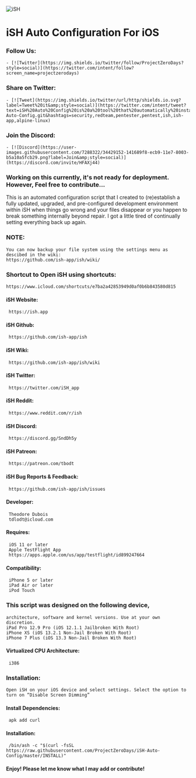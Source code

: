 ![iSH](https://ish.app/assets/icon.png "iSH")

# iSH Auto Configuration For iOS

### Follow Us:
    - [![Twitter](https://img.shields.io/twitter/follow/ProjectZeroDays?style=social)](https://twitter.com/intent/follow?screen_name=projectzerodays)

### Share on Twitter:
    - [![Tweet](https://img.shields.io/twitter/url/http/shields.io.svg?label=Tweet%20it&amp;style=social)](https://twitter.com/intent/tweet?text=iSH%20Auto%20Config%20is%20a%20tool%20that%20automatically%20installs%20a%20variety%20of%20packages%20and%20package%20managers%20for%20development%20and%20pentesting%20@projectzerodays%20https://github.com/projectzerodays/iSH-Auto-Config.git&hashtags=security,redteam,pentester,pentest,ish,ish-app,alpine-linux)

### Join the Discord:
    - [![Discord](https://user-images.githubusercontent.com/7288322/34429152-141689f8-ecb9-11e7-8003-b5a10a5fcb29.png?label=Join&amp;style=social)](https://discord.com/invite/HFAXj44)

### Working on this currently, it's not ready for deployment. However, Feel free to contribute...

This is an automated configuration 
script that I created to (re)establish 
a fully updated, upgraded, and 
pre-configured development environment
 within iSH when things go wrong 
and your files disappear or you 
happen to break something internally
 beyond repair. I got a little tired 
of continually setting everything 
back up again. 

### NOTE: 
    You can now backup your file system using the settings menu as descibed in the wiki: 
    https://github.com/ish-app/ish/wiki/

### Shortcut to Open iSH using shortcuts:
    https://www.icloud.com/shortcuts/e7ba2a42853949d0af0b6b843580d815

#### iSH Website:
     https://ish.app

#### iSH Github:
     https://github.com/ish-app/ish

#### iSH Wiki:
     https://github.com/ish-app/ish/wiki

#### iSH Twitter:
     https://twitter.com/iSH_app

#### iSH Reddit:
     https://www.reddit.com/r/ish

#### iSH Discord:
     https://discord.gg/SndDh5y

#### iSH Patreon:
     https://patreon.com/tbodt

#### iSH Bug Reports & Feedback:
     https://github.com/ish-app/ish/issues 

#### Developer:
     Theodore Dubois
     tdlodt@icloud.com

#### Requires:
     iOS 11 or later
     Apple TestFlight App
     https://apps.apple.com/us/app/testflight/id899247664

#### Compatibility:
     iPhone 5 or later
     iPad Air or later
     iPod Touch

### This script was designed on the following device, 
    architecture, software and kernel versions. Use at your own discretion.
    iPad Pro 12.9 Pro (iOS 12.1.1 Jailbroken With Root)
    iPhone XS (iOS 13.2.1 Non-Jail Broken With Root)
    iPhone 7 Plus (iOS 13.3 Non-Jail Broken With Root)
    
#### Virtualized CPU Architecture:
     i386

### Installation: 
    Open iSH on your iOS device and select settings. Select the option to turn on “Disable Screen Dimming”
 
#### Install Dependencies:
     apk add curl 

#### Installation:
     /bin/ash -c "$(curl -fsSL https://raw.githubusercontent.com/ProjectZeroDays/iSH-Auto-Config/master/INSTALL)"

#### Enjoy! Please let me know what I may add or contribute!
